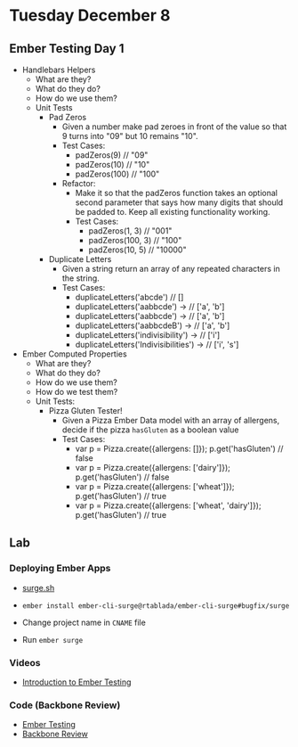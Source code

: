 # Tuesday December 8

## Ember Testing Day 1

- Handlebars Helpers
  * What are they?
  * What do they do?
  * How do we use them?
  * Unit Tests
    - Pad Zeros
      * Given a number make pad zeroes in front of the value so that 9 turns into "09" but 10 remains "10".
      * Test Cases:
        - padZeros(9) // "09"
        - padZeros(10) // "10"
        - padZeros(100) // "100"
      * Refactor:
        - Make it so that the padZeros function takes an optional second parameter that says how many digits that should be padded to.
        Keep all existing functionality working.
        - Test Cases:
          - padZeros(1, 3) // "001"
          - padZeros(100, 3) // "100"
          - padZeros(10, 5) // "10000"
    - Duplicate Letters
      * Given a string return an array of any repeated characters in the string.
      * Test Cases:
        - duplicateLetters('abcde') // []
        - duplicateLetters('aabbcde') -> // ['a', 'b']
        - duplicateLetters('aabbcde') -> // ['a', 'b']
        - duplicateLetters('aabbcdeB') -> // ['a', 'b']
        - duplicateLetters('indivisibility') -> // ['i']
        - duplicateLetters('Indivisibilities') -> // ['i', 's']
- Ember Computed Properties
  * What are they?
  * What do they do?
  * How do we use them?
  * How do we test them?
  * Unit Tests:
    - Pizza Gluten Tester!
      * Given a Pizza Ember Data model with an array of allergens, decide if the pizza `hasGluten` as a boolean value
      * Test Cases:
        - var p = Pizza.create({allergens: []}); p.get('hasGluten') // false
        - var p = Pizza.create({allergens: ['dairy']}); p.get('hasGluten') // false
        - var p = Pizza.create({allergens: ['wheat']}); p.get('hasGluten') // true
        - var p = Pizza.create({allergens: ['wheat', 'dairy']}); p.get('hasGluten') // true

## Lab

### Deploying Ember Apps

* [surge.sh](http://surge.sh)

* `ember install ember-cli-surge@rtablada/ember-cli-surge#bugfix/surge`
* Change project name in `CNAME` file
* Run `ember surge`


### Videos

* [Introduction to Ember Testing](https://vimeo.com/146960505)

### Code (Backbone Review)

* [Ember Testing](https://github.com/TIY-LR-FEE-2015-Fall/exercise-08-01)
* [Backbone Review](https://github.com/TIY-LR-FEE-2015-Fall/exercise-08-02)
